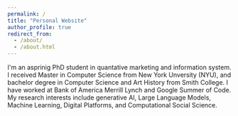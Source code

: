 ```yaml
---
permalink: /
title: "Personal Website"
author_profile: true
redirect_from: 
  - /about/
  - /about.html
---
```

I'm an asprinig PhD student in quantative marketing and information system. I received Master in Computer Science from New York Unversity (NYU), and bachelor degree in Computer Science and Art History from Smith College. I have worked at Bank of America Merrill Lynch and Google Summer of Code. My research interests include generative AI, Large Language Models, Machine Learning, Digital Platforms, and Computational Social Science.  
 
